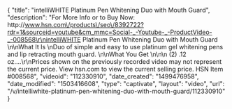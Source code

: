 {
    "title": "intelliWHITE Platinum Pen Whitening Duo with Mouth Guard",
    "description": "For More Info or to Buy Now: http:\/\/www.hsn.com\/products\/seo\/8392722?rdr=1&sourceid=youtube&cm_mmc=Social-_-Youtube-_-ProductVideo-_-008568\r\nintelliWHITE Platinum Pen Whitening Duo with Mouth Guard \n\nWhat It Is \nDuo of simple and easy to use platinum gel whitening pens and lip retracting mouth guard. \n\nWhat You Get \n\n\n    (2) .12 oz....\r\nPrices shown on the previously recorded video may not represent the current price.  View hsn.com to view the current selling price. HSN Item #008568",
    "videoid": "112330910",
    "date_created": "1499476958",
    "date_modified": "1503416608",
    "type": "captivate",
    "layout": "video",
    "url": "\/v\/intelliwhite-platinum-pen-whitening-duo-with-mouth-guard\/112330910"
}